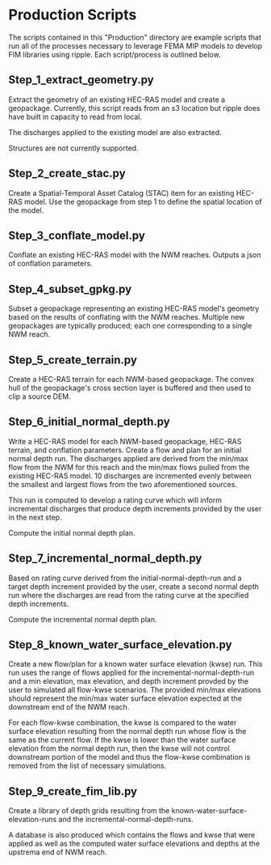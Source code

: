 # Production Scripts
The scripts contained in this "Production" directory are example scripts that run all of the processes necessary to leverage FEMA MIP models to develop FIM libraries using ripple. Each script/process is outlined below. 
## Step_1_extract_geometry.py
Extract the geometry of an existing HEC-RAS model and create a geopackage. Currently, this script reads from an s3 location but ripple does have built in capacity to read from local. 

The discharges applied to the existing model are also extracted.

Structures are not currently supported. 

## Step_2_create_stac.py
Create a Spatial-Temporal Asset Catalog (STAC) item for an existing HEC-RAS model. Use the geopackage from step 1 to define the spatial location of the model. 

## Step_3_conflate_model.py
Conflate an existing HEC-RAS model with the NWM reaches. Outputs a json of conflation parameters.

## Step_4_subset_gpkg.py
Subset a geopackage representing an existing HEC-RAS model's geometry based on the results of conflating with the NWM reaches. Multiple new geopackages are typically produced; each one corresponding to a single NWM reach. 

## Step_5_create_terrain.py
Create a HEC-RAS terrain for each NWM-based geopackage. The convex hull of the geopackage's cross section layer is buffered and then used to clip a source DEM.   

## Step_6_initial_normal_depth.py
Write a HEC-RAS model for each NWM-based geopackage, HEC-RAS terrain, and conflation parameters.
Create a flow and plan for an initial normal depth run. The discharges applied are derived from the min/max flow from the NWM for this reach and the min/max flows pulled from the existing HEC-RAS model. 10 discharges are incremented evenly between the smallest and largest flows from the two aforementioned sources.

This run is computed to develop a rating curve which will inform incremental discharges that produce depth increments provided by the user in the next step. 

Compute the initial normal depth plan.

## Step_7_incremental_normal_depth.py
Based on rating curve derived from the initial-normal-depth-run and a target depth increment provided by the user, create a second normal depth run where the discharges are read from the rating curve at the specified depth increments.

Compute the incremental normal depth plan.

## Step_8_known_water_surface_elevation.py
Create a new flow/plan for a known water surface elevation (kwse) run. This run uses the range of flows applied for the incremental-normal-depth-run and a min elevation, max elevation, and depth increment provded by the user to simulated all flow-kwse scenarios. The provided min/max elevations should represent the min/max water surface elevation expected at the downstream end of the NWM reach.

For each flow-kwse combination, the kwse is compared to the water surface elevation resulting from the normal depth run whose flow is the same as the current flow. If the kwse is lower than the water surface elevation from the normal depth run, then the kwse will not control downstream portion of the model and thus the flow-kwse combination is removed from the list of necessary simulations.   

## Step_9_create_fim_lib.py
Create a library of depth grids resulting from the known-water-surface-elevation-runs and the incremental-normal-depth-runs. 

A database is also produced which contains the flows and kwse that were applied as well as the computed water surface elevations and depths at the upstrema end of NWM reach.
